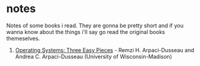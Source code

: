 # notes

Notes of some books i read. They are gonna be pretty short and if you wanna know about the things i'll say go read the original books themeselves.
1. [Operating Systems: Three Easy Pieces](https://pages.cs.wisc.edu/~remzi/OSTEP/) - Remzi H. Arpaci-Dusseau and Andrea C. Arpaci-Dusseau (University of Wisconsin-Madison) 
